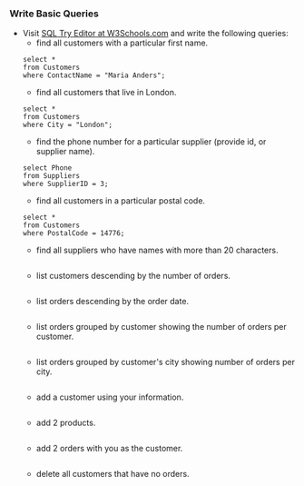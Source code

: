 ### Write Basic Queries

- Visit [SQL Try Editor at W3Schools.com](https://www.w3schools.com/Sql/tryit.asp?filename=trysql_select_top) and write the following queries:
  - find all customers with a particular first name.
  ```
  select *
  from Customers
  where ContactName = "Maria Anders";
  ```
  - find all customers that live in London.
  ```
  select *
  from Customers
  where City = "London";
  ```
  - find the phone number for a particular supplier (provide id, or supplier name).
  ```
  select Phone
  from Suppliers
  where SupplierID = 3;
  ```
  - find all customers in a particular postal code.
  ```
  select *
  from Customers
  where PostalCode = 14776;
  ```
  - find all suppliers who have names with more than 20 characters.
  ```
  
  ```
  - list customers descending by the number of orders.
  ```
  
  ```
  - list orders descending by the order date.
  ```
  
  ```
  - list orders grouped by customer showing the number of orders per customer.
  ```
  
  ```
  - list orders grouped by customer's city showing number of orders per city.
  ```
  
  ```
  - add a customer using your information.
  ```
  
  ```
  - add 2 products.
  ```
  
  ```
  - add 2 orders with you as the customer.
  ```
  
  ```
  - delete all customers that have no orders.
  ```
  
  ```